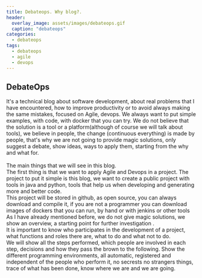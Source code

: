 ```yaml
---
title: Debateops. Why blog?.
header:
  overlay_image: assets/images/debateops.gif
  caption: "debateops"
categories:
  - debateops
tags:
  - debateops
  - agile
  - devops
---
```


## DebateOps

It's a technical blog about software development, about real problems that I have encountered, how to improve productivity or to avoid always making the same mistakes, focused on Agile, devops. We always want to put simple examples, with code, with docker that you can try. We do not believe that the solution is a tool or a platform(although of course we will talk about tools), we believe in people,  the change (continuous everything) is made by people, that's why we are not going to provide magic solutions, only suggest a debate, show ideas, ways to apply them, starting from the why and what for.  
<br>
The main things that we will see in this blog.
<br>
The first thing is that we want to apply Agile and Devops in a project.
The project to put it simple is this blog, we want to create a public project with tools in java and python, tools that help us when developing and generating more and better code.
<br>
This project will be stored in github, as open source, you can always download and compile it, if you are not a programmer you can download images of dockers that you can run, by hand or with jenkins or other tools 
<br>
As I have already mentioned before, we do not give magic solutions, we show an overview, a starting point for further investigation . 
<br>
It is important to know who participates in the development of a project, what functions and roles there are, what to do and what not to do.
<br> 
We will show all the steps performed, which people are involved in each step, decisions and how they pass the brown to the following. Show the different programming environments, all automatic, registered and independent of the people who perform it, no secrests no strangers things, trace of what has been done, know where we are and we are going. 


